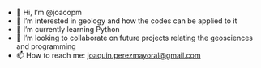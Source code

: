 - 👋 Hi, I’m @joacopm
- 👀 I’m interested in geology and how the codes can be applied to it
- 🌱 I’m currently learning Python 
- 💞️ I’m looking to collaborate on future projects relating the geosciences and programming
- 📫 How to reach me: joaquin.perezmayoral@gmail.com

<!---
joacopm/joacopm is a ✨ special ✨ repository because its `README.md` (this file) appears on your GitHub profile.
You can click the Preview link to take a look at your changes.
--->
